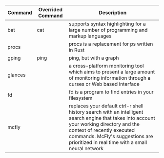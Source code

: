 | Command   | Overrided Command   | Description                                                      |
| --------- | ------------------- | ---------------------------------------------------------------- |
| bat       | cat                 | supports syntax highlighting for a large number of programming and markup languages |
| procs     |                     | procs is a replacement for ps written in Rust |
| gping     | ping                | ping, but with a graph |
| glances | |  a cross-platform monitoring tool which aims to present a large amount of monitoring information through a curses or Web based interface |
| fd | | fd is a program to find entries in your filesystem |
| mcfly | | replaces your default ctrl-r shell history search with an intelligent search engine that takes into account your working directory and the context of recently executed commands. McFly's suggestions are prioritized in real time with a small neural network |